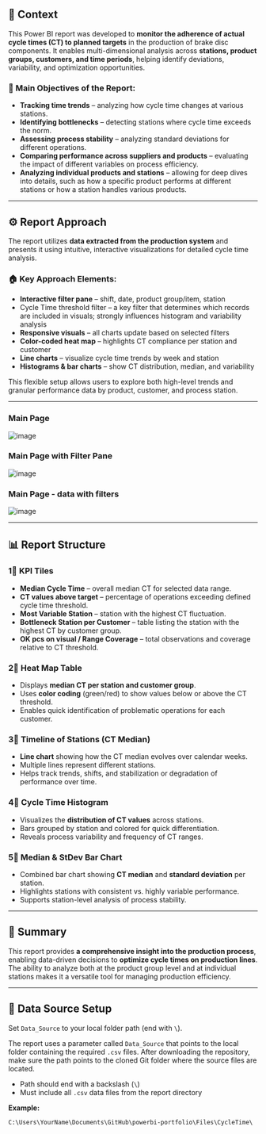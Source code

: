 ## 📌 Context

This Power BI report was developed to **monitor the adherence of actual cycle times (CT) to planned targets** in the production of brake disc components. It enables multi-dimensional analysis across **stations, product groups, customers, and time periods**, helping identify deviations, variability, and optimization opportunities.

### 🎯 Main Objectives of the Report:
- **Tracking time trends** – analyzing how cycle time changes at various stations.
- **Identifying bottlenecks** – detecting stations where cycle time exceeds the norm.
- **Assessing process stability** – analyzing standard deviations for different operations.
- **Comparing performance across suppliers and products** – evaluating the impact of different variables on process efficiency.
- **Analyzing individual products and stations** – allowing for deep dives into details, such as how a specific product performs at different stations or how a station handles various products.

---

## ⚙️ Report Approach

The report utilizes **data extracted from the production system** and presents it using intuitive, interactive visualizations for detailed cycle time analysis.

### 🏠 Key Approach Elements:
- **Interactive filter pane** – shift, date, product group/item, station
- Cycle Time threshold filter – a key filter that determines which records are included in visuals; strongly influences histogram and variability analysis
- **Responsive visuals** – all charts update based on selected filters
- **Color-coded heat map** – highlights CT compliance per station and customer
- **Line charts** – visualize cycle time trends by week and station
- **Histograms & bar charts** – show CT distribution, median, and variability

This flexible setup allows users to explore both high-level trends and granular performance data by product, customer, and process station.

---
### Main Page
![image](https://github.com/user-attachments/assets/d7c5b138-67aa-465c-ba22-16d382c626ca)
### Main Page with Filter Pane
![image](https://github.com/user-attachments/assets/6957e8f1-4933-421d-bd38-ecce445a7495)
### Main Page - data with filters
![image](https://github.com/user-attachments/assets/849b76bb-64e3-47bb-9bfb-200ed674dc28)

---

## 📊 Report Structure

### 1⃣ KPI Tiles
- **Median Cycle Time** – overall median CT for selected data range.
- **CT values above target** – percentage of operations exceeding defined cycle time threshold.
- **Most Variable Station** – station with the highest CT fluctuation.
- **Bottleneck Station per Customer** – table listing the station with the highest CT by customer group.
- **OK pcs on visual / Range Coverage** – total observations and coverage relative to CT threshold.

### 2⃣ Heat Map Table
- Displays **median CT per station and customer group**.
- Uses **color coding** (green/red) to show values below or above the CT threshold.
- Enables quick identification of problematic operations for each customer.

### 3⃣ Timeline of Stations (CT Median)
- **Line chart** showing how the CT median evolves over calendar weeks.
- Multiple lines represent different stations.
- Helps track trends, shifts, and stabilization or degradation of performance over time.

### 4⃣ Cycle Time Histogram
- Visualizes the **distribution of CT values** across stations.
- Bars grouped by station and colored for quick differentiation.
- Reveals process variability and frequency of CT ranges.

### 5⃣ Median & StDev Bar Chart
- Combined bar chart showing **CT median** and **standard deviation** per station.
- Highlights stations with consistent vs. highly variable performance.
- Supports station-level analysis of process stability.

---

## 📌 Summary
This report provides **a comprehensive insight into the production process**, enabling data-driven decisions to **optimize cycle times on production lines**. The ability to analyze both at the product group level and at individual stations makes it a versatile tool for managing production efficiency.

---

## 📂 Data Source Setup

Set `Data_Source` to your local folder path (end with `\`).

The report uses a parameter called `Data_Source` that points to the local folder containing the required `.csv` files. After downloading the repository, make sure the path points to the cloned Git folder where the source files are located.

- Path should end with a backslash (`\`)
- Must include all `.csv` data files from the report directory

**Example:**
```
C:\Users\YourName\Documents\GitHub\powerbi-portfolio\Files\CycleTime\
```
